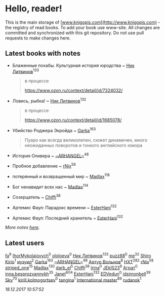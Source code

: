 # Hello, reader!
This is the main storage of [www.knigopis.com](http://www.knigopis.com) - the registry of read books.
To add your book use www-site. All changes are committed and synchronized with this git repository.
Do not use pull requests to make changes here.


## Latest books with notes
* Блаженные похабы. Культурная история юродства ~ [Ник Литвинов](users/241/241974816-vkontakte)<sup>133</sup>
    > в процессе
    > 
    > https://www.ozon.ru/context/detail/id/7324032/

* Ловись, рыбка! ~ [Ник Литвинов](users/241/241974816-vkontakte)<sup>132</sup>
    > в процессе
    > 
    > https://www.ozon.ru/context/detail/id/1685078/

* Убийство Роджера Экройда ~ [Garka](users/115/115753719718250012620-google)<sup>163</sup>
    > Пуаро как всегда великолепен, сюжет динамичен, много неожиданных поворотов и тонкого английского юмора

* История Оливера ~ [~ARHANGEL~](users/642/64251996-vkontakte)<sup>48</sup>

* Пробное добавление ~ [rNix](users/115/115622071-twitter)<sup>59</sup>

* потерянный и возвращенный мир ~ [Madlax](users/158/158304782-vkontakte)<sup>118</sup>

* Бог ненавидит всех нас ~ [Madlax](users/158/158304782-vkontakte)<sup>114</sup>

* Созерцатель ~ [Chiffi](users/105/105831994080785626680-google)<sup>38</sup>

* Артемис Фаул: Парадокс времени ~ [EsterHani](users/305/30558181-vkontakte)<sup>132</sup>

* Артемис Фаул: Последний хранитель ~ [EsterHani](users/305/30558181-vkontakte)<sup>132</sup>


_More notes [here](latest_books_with_notes.md)._


## Latest users
[fa](users/102/1026237132343086367-mailru)<sup>9</sup> 
[IhorMykolaiovych](users/158/1589991341068692-facebook)<sup>0</sup> 
[ololoeva](users/102/10210829435508010-facebook)<sup>0</sup> 
[Ник Литвинов](users/241/241974816-vkontakte)<sup>133</sup> 
[puzz88](users/423/4234886-vkontakte)<sup>0</sup> 
[me](users/381/381417697-yandex)<sup>32</sup> 
[Shiro Kirio](users/118/118269612928760236690-google)<sup>1</sup> 
[иузуил](users/238/238356806-vkontakte)<sup>2</sup> 
[Garka](users/115/115753719718250012620-google)<sup>163</sup> 
[~ARHANGEL~](users/642/64251996-vkontakte)<sup>48</sup> 
[Артур Вольнов](users/225/225880893-vkontakte)<sup>8</sup> 
[HXT](users/100/100002563462782-facebook)<sup>282</sup> 
[rNix](users/115/115622071-twitter)<sup>58</sup> 
[striped_one](users/249/249815548-vkontakte)<sup>15</sup> 
[Madlax](users/158/158304782-vkontakte)<sup>130</sup> 
[darb_el](users/184/184135339-vkontakte)<sup>5</sup> 
[Chiffi](users/105/105831994080785626680-google)<sup>38</sup> 
[Irina](users/136/1369298866493181-facebook)<sup>0</sup> 
[JEkIS23](users/115/115604603872979762940-google)<sup>9</sup> 
[Аграт](users/299/299943456-vkontakte)<sup>0</sup> 
[inna.besprozvannykh](users/733/73323849-yandex)<sup>35</sup> 
[Janet](users/108/108113656204404967440-google)<sup>604</sup> 
[EsterHani](users/305/30558181-vkontakte)<sup>132</sup> 
[EDVedun](users/112/112906369786975469815-google)<sup>0</sup> 
[idsimonbell](users/380/380554090-vkontakte)<sup>39</sup> 
[Sky](users/118/118049897850017649660-google)<sup>70</sup> 
[kirill.kolmogortsev](users/192/192728266-vkontakte)<sup>0</sup> 
[tangina](users/101/10155555907294681-facebook)<sup>1</sup> 
[International master](users/741/74140988-vkontakte)<sup>89</sup> 
[rudanok](users/107/107182375378136908346-google)<sup>1</sup> 


_18.12.2017 10:57:52_

